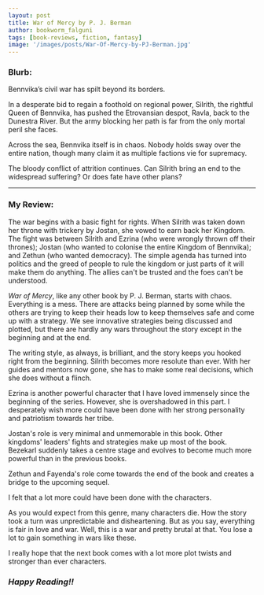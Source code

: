 ```yaml
---
layout: post
title: War of Mercy by P. J. Berman
author: bookworm_falguni
tags: [book-reviews, fiction, fantasy]
image: '/images/posts/War-Of-Mercy-by-PJ-Berman.jpg'
---
```


### **Blurb:**
Bennvika’s civil war has spilt beyond its borders.

In a desperate bid to regain a foothold on regional power, Silrith, the rightful Queen of Bennvika, has pushed the Etrovansian despot, Ravla, back to the Dunestra River. But the army blocking her path is far from the only mortal peril she faces.

Across the sea, Bennvika itself is in chaos. Nobody holds sway over the entire nation, though many claim it as multiple factions vie for supremacy.

The bloody conflict of attrition continues. Can Silrith bring an end to the widespread suffering? Or does fate have other plans?

___
### **My Review:**
The war begins with a basic fight for rights. When Silrith was taken down her throne with trickery by Jostan, she vowed to earn back her Kingdom. The fight was between Silrith and Ezrina (who were wrongly thrown off their thrones); Jostan (who wanted to colonise the entire Kingdom of Bennvika); and Zethun (who wanted democracy). The simple agenda has turned into politics and the greed of people to rule the kingdom or just parts of it will make them do anything. The allies can't be trusted and the foes can't be understood.

*War of Mercy*, like any other book by P. J. Berman, starts with chaos. Everything is a mess. There are attacks being planned by some while the others are trying to keep their heads low to keep themselves safe and come up with a strategy. We see innovative strategies being discussed and plotted, but there are hardly any wars throughout the story except in the beginning and at the end.

The writing style, as always, is brilliant, and the story keeps you hooked right from the beginning.
Silrith becomes more resolute than ever. With her guides and mentors now gone, she has to make some real decisions, which she does without a flinch.

Ezrina is another powerful character that I have loved immensely since the beginning of the series. However, she is overshadowed in this part. I desperately wish more could have been done with her strong personality and patriotism towards her tribe.

Jostan's role is very minimal and unmemorable in this book. Other kingdoms' leaders' fights and strategies make up most of the book. Bezekarl suddenly takes a centre stage and evolves to become much more powerful than in the previous books.

Zethun and Fayenda's role come towards the end of the book and creates a bridge to the upcoming sequel.

I felt that a lot more could have been done with the characters.

As you would expect from this genre, many characters die. How the story took a turn was unpredictable and disheartening. But as you say, everything is fair in love and war. Well, this is a war and pretty brutal at that. You lose a lot to gain something in wars like these.

I really hope that the next book comes with a lot more plot twists and stronger than ever characters.

### ***Happy Reading!!***
